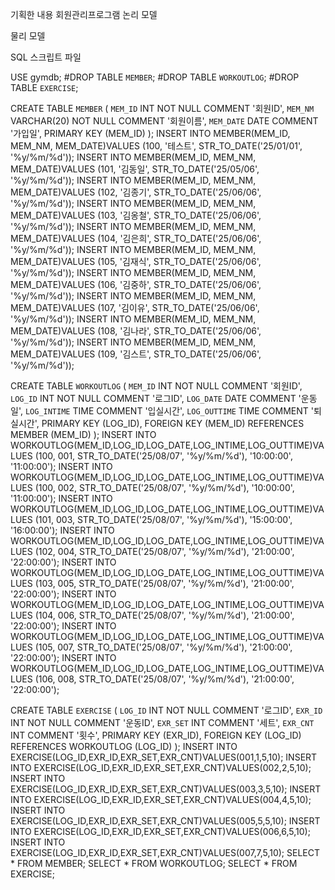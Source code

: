 기획한 내용
  회원관리프로그램
논리 모델

물리 모델

SQL 스크립트 파일



USE gymdb;
#DROP TABLE `MEMBER`;
#DROP TABLE `WORKOUTLOG`;
#DROP TABLE `EXERCISE`;

CREATE TABLE `MEMBER`
(
	`MEM_ID` INT NOT NULL COMMENT '회원ID',
    `MEM_NM` VARCHAR(20) NOT NULL COMMENT '회원이름',
    `MEM_DATE` DATE COMMENT '가입일',
	PRIMARY KEY (MEM_ID)
);
INSERT INTO MEMBER(MEM_ID, MEM_NM, MEM_DATE)VALUES (100, '테스트', STR_TO_DATE('25/01/01', '%y/%m/%d'));
INSERT INTO MEMBER(MEM_ID, MEM_NM, MEM_DATE)VALUES (101, '김동일', STR_TO_DATE('25/05/06', '%y/%m/%d'));
INSERT INTO MEMBER(MEM_ID, MEM_NM, MEM_DATE)VALUES (102, '김종기', STR_TO_DATE('25/06/06', '%y/%m/%d'));
INSERT INTO MEMBER(MEM_ID, MEM_NM, MEM_DATE)VALUES (103, '김옹철', STR_TO_DATE('25/06/06', '%y/%m/%d'));
INSERT INTO MEMBER(MEM_ID, MEM_NM, MEM_DATE)VALUES (104, '김은희', STR_TO_DATE('25/06/06', '%y/%m/%d'));
INSERT INTO MEMBER(MEM_ID, MEM_NM, MEM_DATE)VALUES (105, '김재식', STR_TO_DATE('25/06/06', '%y/%m/%d'));
INSERT INTO MEMBER(MEM_ID, MEM_NM, MEM_DATE)VALUES (106, '김중하', STR_TO_DATE('25/06/06', '%y/%m/%d'));
INSERT INTO MEMBER(MEM_ID, MEM_NM, MEM_DATE)VALUES (107, '김이유', STR_TO_DATE('25/06/06', '%y/%m/%d'));
INSERT INTO MEMBER(MEM_ID, MEM_NM, MEM_DATE)VALUES (108, '김나라', STR_TO_DATE('25/06/06', '%y/%m/%d'));
INSERT INTO MEMBER(MEM_ID, MEM_NM, MEM_DATE)VALUES (109, '김스트', STR_TO_DATE('25/06/06', '%y/%m/%d'));


CREATE TABLE `WORKOUTLOG`
(
	`MEM_ID` INT NOT NULL COMMENT '회원ID',
    `LOG_ID` INT NOT NULL COMMENT '로그ID',
    `LOG_DATE` DATE COMMENT '운동일',
    `LOG_INTIME` TIME COMMENT '입실시간',
    `LOG_OUTTIME` TIME COMMENT '퇴실시간',
	PRIMARY KEY (LOG_ID),
    FOREIGN KEY (MEM_ID) REFERENCES MEMBER (MEM_ID)
);
INSERT INTO WORKOUTLOG(MEM_ID,LOG_ID,LOG_DATE,LOG_INTIME,LOG_OUTTIME)VALUES (100, 001, STR_TO_DATE('25/08/07', '%y/%m/%d'), '10:00:00', '11:00:00');
INSERT INTO WORKOUTLOG(MEM_ID,LOG_ID,LOG_DATE,LOG_INTIME,LOG_OUTTIME)VALUES (100, 002, STR_TO_DATE('25/08/07', '%y/%m/%d'), '10:00:00', '11:00:00');
INSERT INTO WORKOUTLOG(MEM_ID,LOG_ID,LOG_DATE,LOG_INTIME,LOG_OUTTIME)VALUES (101, 003, STR_TO_DATE('25/08/07', '%y/%m/%d'), '15:00:00', '16:00:00');
INSERT INTO WORKOUTLOG(MEM_ID,LOG_ID,LOG_DATE,LOG_INTIME,LOG_OUTTIME)VALUES (102, 004, STR_TO_DATE('25/08/07', '%y/%m/%d'), '21:00:00', '22:00:00');
INSERT INTO WORKOUTLOG(MEM_ID,LOG_ID,LOG_DATE,LOG_INTIME,LOG_OUTTIME)VALUES (103, 005, STR_TO_DATE('25/08/07', '%y/%m/%d'), '21:00:00', '22:00:00');
INSERT INTO WORKOUTLOG(MEM_ID,LOG_ID,LOG_DATE,LOG_INTIME,LOG_OUTTIME)VALUES (104, 006, STR_TO_DATE('25/08/07', '%y/%m/%d'), '21:00:00', '22:00:00');
INSERT INTO WORKOUTLOG(MEM_ID,LOG_ID,LOG_DATE,LOG_INTIME,LOG_OUTTIME)VALUES (105, 007, STR_TO_DATE('25/08/07', '%y/%m/%d'), '21:00:00', '22:00:00');
INSERT INTO WORKOUTLOG(MEM_ID,LOG_ID,LOG_DATE,LOG_INTIME,LOG_OUTTIME)VALUES (106, 008, STR_TO_DATE('25/08/07', '%y/%m/%d'), '21:00:00', '22:00:00');

CREATE TABLE `EXERCISE`
(
	`LOG_ID` INT NOT NULL COMMENT '로그ID',
    `EXR_ID` INT NOT NULL COMMENT '운동ID',
    `EXR_SET` INT COMMENT '세트',
    `EXR_CNT` INT COMMENT '횟수',
	PRIMARY KEY (EXR_ID),
    FOREIGN KEY (LOG_ID) REFERENCES WORKOUTLOG (LOG_ID)
);
INSERT INTO EXERCISE(LOG_ID,EXR_ID,EXR_SET,EXR_CNT)VALUES(001,1,5,10);
INSERT INTO EXERCISE(LOG_ID,EXR_ID,EXR_SET,EXR_CNT)VALUES(002,2,5,10);
INSERT INTO EXERCISE(LOG_ID,EXR_ID,EXR_SET,EXR_CNT)VALUES(003,3,5,10);
INSERT INTO EXERCISE(LOG_ID,EXR_ID,EXR_SET,EXR_CNT)VALUES(004,4,5,10);
INSERT INTO EXERCISE(LOG_ID,EXR_ID,EXR_SET,EXR_CNT)VALUES(005,5,5,10);
INSERT INTO EXERCISE(LOG_ID,EXR_ID,EXR_SET,EXR_CNT)VALUES(006,6,5,10);
INSERT INTO EXERCISE(LOG_ID,EXR_ID,EXR_SET,EXR_CNT)VALUES(007,7,5,10);
SELECT * FROM MEMBER;
SELECT * FROM WORKOUTLOG;
SELECT * FROM EXERCISE;
